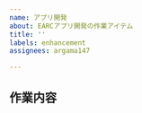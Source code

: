 ```yaml
---
name: アプリ開発
about: EARCアプリ開発の作業アイテム
title: ''
labels: enhancement
assignees: argama147

---
```


## 作業内容
